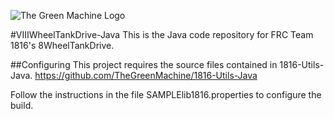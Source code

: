 ![The Green Machine Logo](http://edinarobotics.com/sites/all/themes/greenmachine/assets/images/Logo.gif)

#VIIIWheelTankDrive-Java
This is the Java code repository for FRC Team 1816's 8WheelTankDrive.


##Configuring
This project requires the source files contained in 1816-Utils-Java.
https://github.com/TheGreenMachine/1816-Utils-Java

Follow the instructions in the file SAMPLElib1816.properties to configure the build.